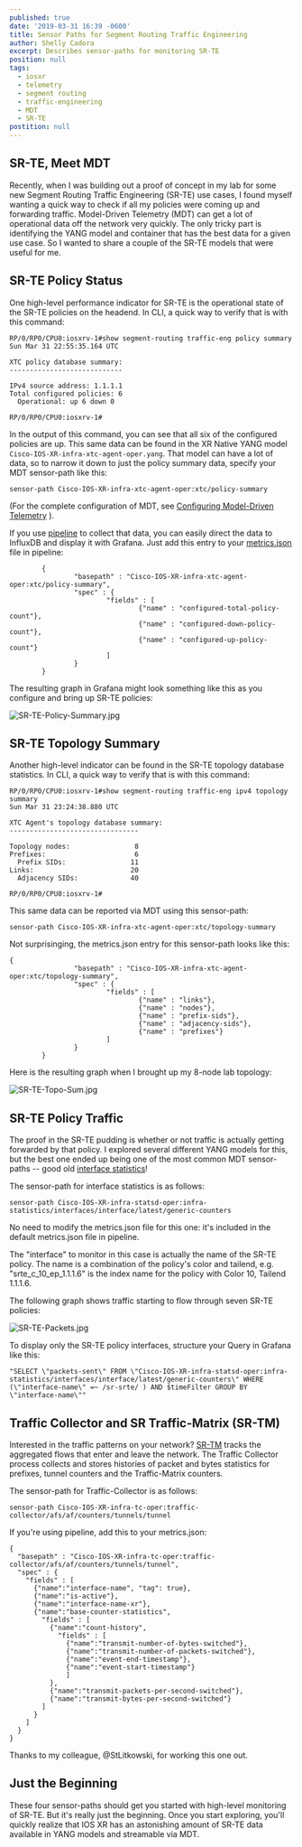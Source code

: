 ```yaml
---
published: true
date: '2019-03-31 16:39 -0600'
title: Sensor Paths for Segment Routing Traffic Engineering
author: Shelly Cadora
excerpt: Describes sensor-paths for monitoring SR-TE
position: null
tags:
  - iosxr
  - telemetry
  - segment routing
  - traffic-engineering
  - MDT
  - SR-TE
postition: null
---
```

## SR-TE, Meet MDT

Recently, when I was building out a proof of concept in my lab for some new Segment Routing Traffic Engineering (SR-TE) use cases, I found myself wanting a quick way to check if all my policies were coming up and forwarding traffic.  Model-Driven Telemetry (MDT) can get a lot of operational data off the network very quickly.  The only tricky part is identifying the YANG model and container that has the best data for a given use case.  So I wanted to share a couple of the SR-TE models that were useful for me.

## SR-TE Policy Status

One high-level performance indicator for SR-TE is the operational state of the SR-TE policies on the headend.  In CLI, a quick way to verify that is with this command:

```
RP/0/RP0/CPU0:iosxrv-1#show segment-routing traffic-eng policy summary
Sun Mar 31 22:55:35.164 UTC

XTC policy database summary:
----------------------------

IPv4 source address: 1.1.1.1
Total configured policies: 6
  Operational: up 6 down 0

RP/0/RP0/CPU0:iosxrv-1#
```

In the output of this command, you can see that all six of the configured policies are up.  This same data can be found in the XR Native YANG model ```Cisco-IOS-XR-infra-xtc-agent-oper.yang```.  That model can have a lot of data, so to narrow it down to just the policy summary data, specify your MDT sensor-path like this:

```sensor-path Cisco-IOS-XR-infra-xtc-agent-oper:xtc/policy-summary```

(For the complete configuration of MDT, see [Configuring Model-Driven Telemetry](https://xrdocs.io/telemetry/tutorials/2016-07-21-configuring-model-driven-telemetry-mdt/) ).

If you use [pipeline](https://xrdocs.io/telemetry/tutorials/2018-03-01-everything-you-need-to-know-about-pipeline/) to collect that data, you can easily direct the data to InfluxDB and display it with Grafana. Just add this entry to your [metrics.json](https://xrdocs.io/telemetry/tutorials/2018-03-01-everything-you-need-to-know-about-pipeline/#pipeline-metricsjson) file in pipeline:

```
        {
                "basepath" : "Cisco-IOS-XR-infra-xtc-agent-oper:xtc/policy-summary",
                "spec" : {
                        "fields" : [
                                {"name" : "configured-total-policy-count"},
                                {"name" : "configured-down-policy-count"},
                                {"name" : "configured-up-policy-count"}
                        ]
                }
        }
```

The resulting graph in Grafana might look something like this as you configure and bring up SR-TE policies:

![SR-TE-Policy-Summary.jpg]({{site.baseurl}}/images/SR-TE-Policy-Summary.jpg)


## SR-TE Topology Summary

Another high-level indicator can be found in the SR-TE topology database statistics.  In CLI, a quick way to verify that is with this command:

```
RP/0/RP0/CPU0:iosxrv-1#show segment-routing traffic-eng ipv4 topology summary
Sun Mar 31 23:24:38.880 UTC

XTC Agent's topology database summary:
--------------------------------

Topology nodes:                8
Prefixes:                      6
  Prefix SIDs:                11
Links:                        20
  Adjacency SIDs:             40

RP/0/RP0/CPU0:iosxrv-1#
```

This same data can be reported via MDT using this sensor-path:
```
sensor-path Cisco-IOS-XR-infra-xtc-agent-oper:xtc/topology-summary
```

Not surprisinging, the metrics.json entry for this sensor-path looks like this:

```
{
                "basepath" : "Cisco-IOS-XR-infra-xtc-agent-oper:xtc/topology-summary",
                "spec" : {
                        "fields" : [
                                {"name" : "links"},
                                {"name" : "nodes"},
                                {"name" : "prefix-sids"},
                                {"name" : "adjacency-sids"},
                                {"name" : "prefixes"}
                        ]
                }
        }
```

Here is the resulting graph when I brought up my 8-node lab topology:

![SR-TE-Topo-Sum.jpg]({{site.baseurl}}/images/SR-TE-Topo-Sum.jpg)

## SR-TE Policy Traffic

The proof in the SR-TE pudding is whether or not traffic is actually getting forwarded by that policy.  I explored several different YANG models for this, but the best one ended up being one of the most common MDT sensor-paths -- good old [interface statistics](https://xrdocs.io/telemetry/tutorials/2016-10-13-using-model-driven-telemetry-mdt-for-if-mib-data/)!

The sensor-path for interface statistics is as follows:
```
sensor-path Cisco-IOS-XR-infra-statsd-oper:infra-statistics/interfaces/interface/latest/generic-counters
```

No need to modify the metrics.json file for this one: it's included in the default metrics.json file in pipeline.

The "interface" to monitor in this case is actually the name of the SR-TE policy.  The name is a combination of the policy's color and tailend, e.g. "srte_c_10_ep_1.1.1.6" is the index name for the policy with Color 10, Tailend 1.1.1.6.

The following graph shows traffic starting to flow through seven SR-TE policies:

![SR-TE-Packets.jpg]({{site.baseurl}}/images/SR-TE-Packets.jpg)

To display only the SR-TE policy interfaces, structure your Query in Grafana like this:

```
"SELECT \"packets-sent\" FROM \"Cisco-IOS-XR-infra-statsd-oper:infra-statistics/interfaces/interface/latest/generic-counters\" WHERE (\"interface-name\" =~ /sr-srte/ ) AND $timeFilter GROUP BY \"interface-name\""
```

## Traffic Collector and SR Traffic-Matrix (SR-TM) 

Interested in the traffic patterns on your network?  [SR-TM](https://www.cisco.com/c/en/us/td/docs/routers/asr9000/software/asr9k-r6-5/segment-routing/configuration/guide/b-segment-routing-cg-asr9000-65x/b-segment-routing-cg-asr9000-65x_chapter_01100.html) tracks the aggregated flows that enter and leave the network. The Traffic Collector process collects and stores histories of packet and bytes statistics for prefixes, tunnel counters and the Traffic-Matrix counters.

The sensor-path for Traffic-Collector is as follows:
```
sensor-path Cisco-IOS-XR-infra-tc-oper:traffic-collector/afs/af/counters/tunnels/tunnel
```

If you're using pipeline, add this to your metrics.json:

```
{
  "basepath" : "Cisco-IOS-XR-infra-tc-oper:traffic-collector/afs/af/counters/tunnels/tunnel",
  "spec" : {
    "fields" : [
      {"name":"interface-name", "tag": true},
      {"name":"is-active"},
      {"name":"interface-name-xr"},
      {"name":"base-counter-statistics",
        "fields" : [
          {"name":"count-history",
            "fields" : [
              {"name":"transmit-number-of-bytes-switched"},
              {"name":"transmit-number-of-packets-switched"},
              {"name":"event-end-timestamp"},
              {"name":"event-start-timestamp"}
              ]
          },
          {"name":"transmit-packets-per-second-switched"},
          {"name":"transmit-bytes-per-second-switched"}
        ]
      }
    ]
  }
}
```

Thanks to my colleague, @StLitkowski, for working this one out.

## Just the Beginning

These four sensor-paths should get you started with high-level monitoring of SR-TE.  But it's really just the beginning.  Once you start exploring, you'll quickly realize that IOS XR has an astonishing amount of SR-TE data available in YANG models and streamable via MDT.

